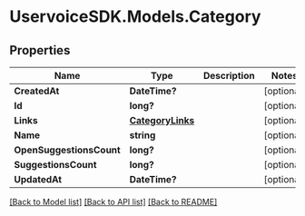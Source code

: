 # UservoiceSDK.Models.Category
## Properties

Name | Type | Description | Notes
------------ | ------------- | ------------- | -------------
**CreatedAt** | **DateTime?** |  | [optional] 
**Id** | **long?** |  | [optional] 
**Links** | [**CategoryLinks**](CategoryLinks.md) |  | [optional] 
**Name** | **string** |  | [optional] 
**OpenSuggestionsCount** | **long?** |  | [optional] 
**SuggestionsCount** | **long?** |  | [optional] 
**UpdatedAt** | **DateTime?** |  | [optional] 

[[Back to Model list]](../README.md#documentation-for-models) [[Back to API list]](../README.md#documentation-for-api-endpoints) [[Back to README]](../README.md)


